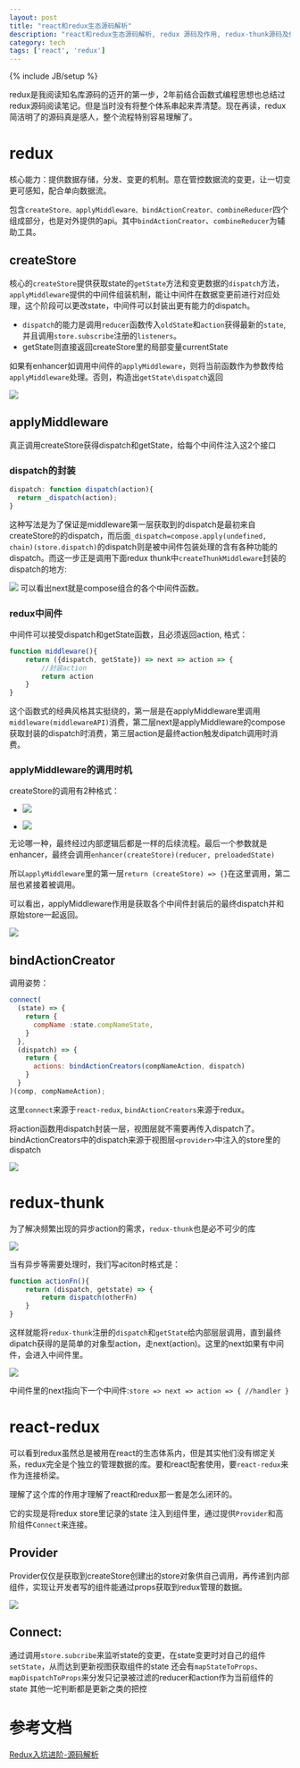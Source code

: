 ```yaml
---
layout: post
title: "react和redux生态源码解析"
description: "react和redux生态源码解析, redux 源码及作用, redux-thunk源码及作用，react-redux源码及作用"
category: tech
tags: ['react', 'redux']
---
```

{% include JB/setup %}

redux是我阅读知名库源码的迈开的第一步，2年前结合函数式编程思想也总结过redux源码阅读笔记。但是当时没有将整个体系串起来弄清楚。现在再读，redux简洁明了的源码真是感人，整个流程特别容易理解了。

# redux

核心能力：提供数据存储，分发、变更的机制。意在管控数据流的变更，让一切变更可感知，配合单向数据流。

包含`createStore、applyMiddleware、bindActionCreator、combineReducer`四个组成部分，也是对外提供的api。其中`bindActionCreator`、`combineReducer`为辅助工具。

## createStore

核心的`createStore`提供获取state的`getState`方法和变更数据的`dispatch`方法，`applyMiddleware`提供的中间件组装机制，能让中间件在数据变更前进行对应处理，这个阶段可以更改state，中间件可以封装出更有能力的dispatch。

- `dispatch`的能力是调用`reducer`函数传入`oldState`和`action`获得最新的`state`, 并且调用`store.subscribe`注册的`listeners`。
- getState则直接返回createStore里的局部变量currentState

如果有enhancer如调用中间件的`applyMiddleware`，则将当前函数作为参数传给`applyMiddleware`处理。否则，构造出`getState\dispatch`返回

![](https://s10.mogucdn.com/mlcdn/c45406/190407_8f77e43g8ihabkhd7dkh427e485a1_1016x424.png)

## applyMiddleware

真正调用createStore获得dispatch和getState，给每个中间件注入这2个接口

### dispatch的封装

```javascript
dispatch: function dispatch(action){
  return _dispatch(action);
}
```

这种写法是为了保证是middleware第一层获取到的dispatch是最初来自createStore的的dispatch，而后面`_dispatch=compose.apply(undefined, chain)(store.dispatch)`的dispatch则是被中间件包装处理的含有各种功能的dispatch。而这一步正是调用下面redux thunk中`createThunkMiddleware`封装的dispatch的地方:

![](https://s10.mogucdn.com/mlcdn/c45406/190407_3ga706ke2f6c8b7l483dk44dliee0_914x404.png)
可以看出next就是compose组合的各个中间件函数。

### redux中间件

中间件可以接受dispatch和getState函数，且必须返回action, 格式：

```javascript
function middleware(){
    return ({dispatch, getState}) => next => action => {
        //封装action
        return action
    }
}
```

这个函数式的经典风格其实挺绕的，第一层是在applyMiddleware里调用`middleware(middlewareAPI)`消费，第二层next是applyMiddleware的compose获取封装的dispatch时消费，第三层action是最终action触发dipatch调用时消费。

### applyMiddleware的调用时机

createStore的调用有2种格式：

- ![](https://s10.mogucdn.com/mlcdn/c45406/190407_3heb64b1gfglli84k4c0fbake2icj_818x270.png)

- ![](https://s10.mogucdn.com/mlcdn/c45406/190407_6dh8fkbb95g6g0hliig76hi8gl4l4_810x190.png)

无论哪一种，最终经过内部逻辑后都是一样的后续流程。最后一个参数就是enhancer，最终会调用`enhancer(createStore)(reducer, preloadedState)`

所以`applyMiddleware`里的第一层`return (createStore) => {}`在这里调用，第二层也紧接着被调用。

可以看出，applyMiddleware作用是获取各个中间件封装后的最终dispatch并和原始store一起返回。

![](https://s10.mogucdn.com/mlcdn/c45406/190407_42j9gieh2cdf7818k6kehgh48ab6f_1660x702.png)

## bindActionCreator

调用姿势：

```javascript
connect(
  (state) => {
    return {
      compName :state.compNameState,
    }
  },
  (dispatch) => {
    return {
      actions: bindActionCreators(compNameAction, dispatch)
    }
  }
)(comp, compNameAction);
```

这里`connect`来源于`react-redux`, `bindActionCreators`来源于redux。

 将action函数用dispatch封装一层，视图层就不需要再传入dispatch了。bindActionCreators中的dispatch来源于视图层`<provider>`中注入的store里的dispatch

![](https://s10.mogucdn.com/mlcdn/c45406/190407_1e1lh0h5026jcb92l4l5ld3egfc6g_922x166.png)

# redux-thunk

为了解决频繁出现的异步action的需求，`redux-thunk`也是必不可少的库

![](https://s10.mogucdn.com/mlcdn/c45406/190407_79le1kej1he53aidfa7ilc7d4c4k5_932x414.png)

当有异步等需要处理时，我们写aciton时格式是：

```javascript
function actionFn(){
    return (dispatch, getstate) => {
        return dispatch(otherFn)
    }
}
```

这样就能将`redux-thunk`注册的`dispatch`和`getState`给内部层层调用，直到最终dipatch获得的是简单的对象型action，走next(action)。这里的next如果有中间件，会进入中间件里。

![](https://s10.mogucdn.com/mlcdn/c45406/190407_68l0j0g3jhg2c0043c08hjd48b13d_1080x360.png)

中间件里的next指向下一个中间件:`store => next => action => { //handler }`

# react-redux

可以看到redux虽然总是被用在react的生态体系内，但是其实他们没有绑定关系，redux完全是个独立的管理数据的库。要和react配套使用，要`react-redux`来作为连接桥梁。

理解了这个库的作用才理解了react和redux那一套是怎么闭环的。

它的实现是将redux store里记录的state 注入到组件里，通过提供`Provider`和高阶组件`Connect`来连接。

## Provider

Provider仅仅是获取到createStore创建出的store对象供自己调用，再传递到内部组件，实现让开发者写的组件能通过props获取到redux管理的数据。

![](https://s10.mogucdn.com/mlcdn/c45406/190407_61e0dg7j88dgl1i5ih29cacd1ijhk_470x274.png)

## Connect:

通过调用`store.subcribe`来监听state的变更，在state变更时对自己的组件`setState`，从而达到更新视图获取组件的state
还会有`mapStateToProps`、`mapDispatchToProps`来分发只记录被过滤的reducer和action作为当前组件的state
其他一坨判断都是更新之类的把控

# 参考文档

[Redux入坑进阶-源码解析](https://github.com/ecmadao/Coding-Guide/blob/master/Notes/React/Redux/Redux%E5%85%A5%E5%9D%91%E8%BF%9B%E9%98%B6-%E6%BA%90%E7%A0%81%E8%A7%A3%E6%9E%90.md)
